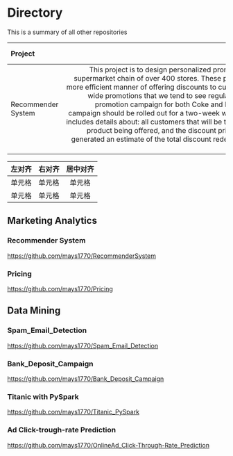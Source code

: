 # Directory
This is a summary of all other repositories

|Project|	Introduction|	Techniques|	Tools|	Category|	Data-Columns|	Data-Rows|	Link|
| :-----| ----: | :----: | :-----| ----: | :----: | :-----| ----: | 
|Recommender System|<div style="width: 500pt"> This project is to design personalized promotions to offer customers for a leading supermarket chain of over 400 stores. These promotions are intended to be used as a more efficient manner of offering discounts to customers, rather than the uniform store-wide promotions that we tend to see regularly. More specifically, we created a full promotion campaign for both Coke and Pepsi Cola, and ultimately decide which campaign should be rolled out for a two-week window. The full personalized promotion includes details about: all customers that will be targeted by the campaign, the soft drink product being offered, and the discount price assigned to each customer. We also generated an estimate of the total discount redemption cost along with the incremental volume as a result of our campaign. </div>|	k-Means / cosine similarity|	Python|	MKT Analytics|	18|	29.6M|	https://github.com/mays1770/RecommenderSystem|

				 			



| 左对齐 | 右对齐 | 居中对齐 |
| :-----| ----: | :----: |
| 单元格 | 单元格 | 单元格 |
| 单元格 | 单元格 | 单元格 |


## Marketing Analytics
### Recommender System
https://github.com/mays1770/RecommenderSystem
### Pricing
https://github.com/mays1770/Pricing

## Data Mining
### Spam_Email_Detection
https://github.com/mays1770/Spam_Email_Detection
### Bank_Deposit_Campaign
https://github.com/mays1770/Bank_Deposit_Campaign
### Titanic with PySpark
https://github.com/mays1770/Titanic_PySpark
### Ad Click-trough-rate Prediction
https://github.com/mays1770/OnlineAd_Click-Through-Rate_Prediction



